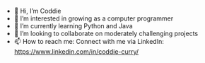 - 👋 Hi, I’m Coddie
- 👀 I’m interested in growing as a computer programmer
- 🌱 I’m currently learning Python and Java
- 💞️ I’m looking to collaborate on moderately challenging projects
- 📫 How to reach me: Connect with me via LinkedIn: https://www.linkedin.com/in/coddie-curry/

<!---
coddiec/coddiec is a ✨ special ✨ repository because its `README.md` (this file) appears on your GitHub profile.
You can click the Preview link to take a look at your changes.
--->
